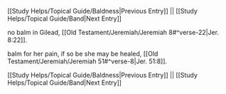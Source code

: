 [[Study Helps/Topical Guide/Baldness|Previous Entry]]  ||  [[Study Helps/Topical Guide/Band|Next Entry]]

 no balm in Gilead, [[Old Testament/Jeremiah/Jeremiah 8#^verse-22|Jer. 8:22]].

 balm for her pain, if so be she may be healed, [[Old Testament/Jeremiah/Jeremiah 51#^verse-8|Jer. 51:8]].

[[Study Helps/Topical Guide/Baldness|Previous Entry]]  ||  [[Study Helps/Topical Guide/Band|Next Entry]]